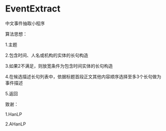 # EventExtract
中文事件抽取小程序


算法思想：

1.主题

2.包含时间、人名或机构的实体的长句构造

3.如果2不满足，则放宽条件为包含时间实体的长句构造

4.在候选描述长句列表中，依据标题首段正文其他内容顺序选择至多3个长句做为事件描述

5.返回


致谢：

1.HanLP

2.AHanLP

